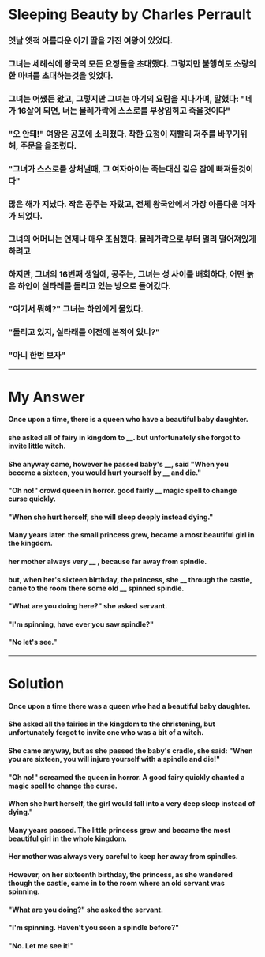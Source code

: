 # Sleeping Beauty by Charles Perrault

### 옛날 옛적 아름다운 아기 딸을 가진 여왕이 있었다.

### 그녀는 세례식에 왕국의 모든 요정들을 초대했다. 그렇지만 불행히도 소량의 한 마녀를 초대하는것을 잊었다.

### 그녀는 어쨌든 왔고, 그렇지만 그녀는 아기의 요람을 지나가며, 말했다: "네가 16살이 되면, 너는 물레가락에 스스로를 부상입히고 죽을것이다"

### "오 안돼!" 여왕은 공포에 소리쳤다. 착한 요정이 재빨리 저주를 바꾸기위해, 주문을 읊조렸다.

### "그녀가 스스로를 상처낼때, 그 여자아이는 죽는대신 깊은 잠에 빠져들것이다"

### 많은 해가 지났다. 작은 공주는 자랐고, 전체 왕국안에서 가장 아름다운 여자가 되었다.

### 그녀의 어머니는 언제나 매우 조심했다. 물레가락으로 부터 멀리 떨어져있게 하려고

### 하지만, 그녀의 16번째 생일에, 공주는, 그녀는 성 사이를 배회하다, 어떤 늙은 하인이 실타레를 돌리고 있는 방으로 들어갔다.

### "여기서 뭐해?" 그녀는 하인에게 물었다.

### "돌리고 있지, 실타래를 이전에 본적이 있니?"

### "아니 한번 보자"

<hr/>

# My Answer

#### Once upon a time, there is a queen who have a beautiful baby daughter.

#### she asked all of fairy in kingdom to __. but unfortunately she forgot to invite little witch.

#### She anyway came, however he passed baby's __, said "When you become a sixteen, you would hurt yourself by __ and die."

#### "Oh no!" crowd queen in horror. good fairly __ magic spell to change curse quickly.

#### "When she hurt herself, she will sleep deeply instead dying."

#### Many years later. the small princess grew, became a most beautiful girl in the kingdom.

#### her mother always very __ , because far away from spindle.

#### but, when her's sixteen birthday, the princess, she __ through the castle, came to the room there some old __ spinned spindle.

#### "What are you doing here?" she asked servant.

#### "I'm spinning, have ever you saw spindle?"

#### "No let's see."

<hr/>

# Solution

#### Once upon a time there was a queen who had a beautiful baby daughter.

#### She asked all the fairies in the kingdom to the christening, but unfortunately forgot to invite one who was a bit of a witch.

#### She came anyway, but as she passed the baby's cradle, she said: "When you are sixteen, you will injure yourself with a spindle and die!"

#### "Oh no!" screamed the queen in horror. A good fairy quickly chanted a magic spell to change the curse.

#### When she hurt herself, the girl would fall into a very deep sleep instead of dying."

#### Many years passed. The little princess grew and became the most beautiful girl in the whole kingdom.

#### Her mother was always very careful to keep her away from spindles.

#### However, on her sixteenth birthday, the princess, as she wandered though the castle, came in to the room where an old servant was spinning.

#### "What are you doing?" she asked the servant.

#### "I'm spinning. Haven't you seen a spindle before?"

#### "No. Let me see it!"

